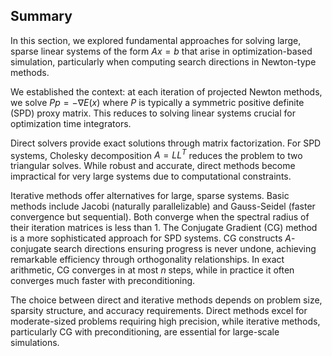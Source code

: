 ## Summary

In this section, we explored fundamental approaches for solving large, sparse linear systems of the form $Ax = b$ that arise in optimization-based simulation, particularly when computing search directions in Newton-type methods.

We established the context: at each iteration of projected Newton methods, we solve $Pp = -\nabla E(x)$ where $P$ is typically a symmetric positive definite (SPD) proxy matrix. This reduces to solving linear systems crucial for optimization time integrators.

Direct solvers provide exact solutions through matrix factorization. For SPD systems, Cholesky decomposition $A = LL^T$ reduces the problem to two triangular solves. While robust and accurate, direct methods become impractical for very large systems due to computational constraints.

Iterative methods offer alternatives for large, sparse systems. Basic methods include Jacobi (naturally parallelizable) and Gauss-Seidel (faster convergence but sequential). Both converge when the spectral radius of their iteration matrices is less than 1. The Conjugate Gradient (CG) method is a more sophisticated approach for SPD systems. CG constructs $A$-conjugate search directions ensuring progress is never undone, achieving remarkable efficiency through orthogonality relationships. In exact arithmetic, CG converges in at most $n$ steps, while in practice it often converges much faster with preconditioning.

The choice between direct and iterative methods depends on problem size, sparsity structure, and accuracy requirements. Direct methods excel for moderate-sized problems requiring high precision, while iterative methods, particularly CG with preconditioning, are essential for large-scale simulations.